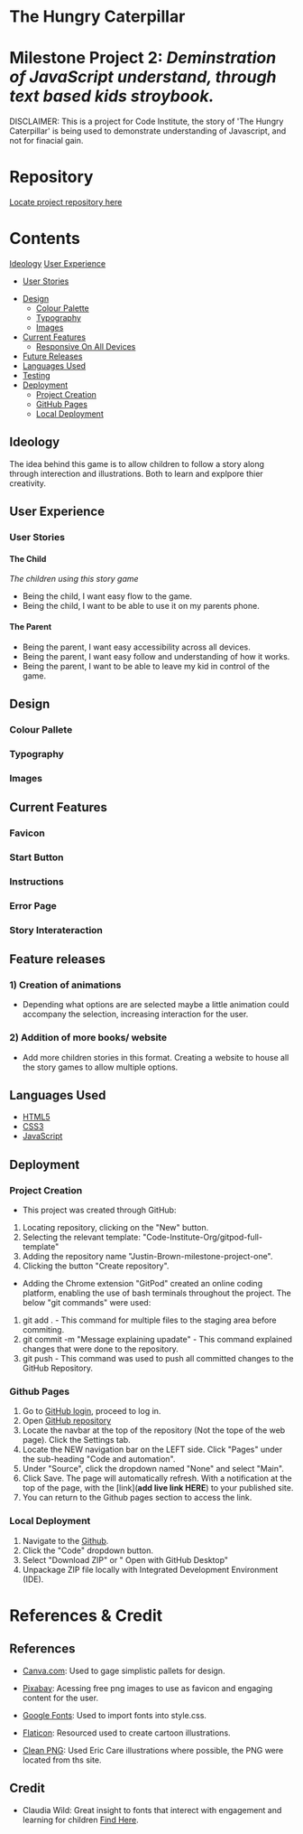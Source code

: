 # The Hungry Caterpillar
# Milestone Project 2:  *Deminstration of JavaScript understand, through text based kids stroybook.* 

DISCLAIMER: This is a project for Code Institute, the story of 'The Hungry Caterpillar' is being used to demonstrate understanding of Javascript, and not for finacial gain. 

# Repository 

[Locate project repository here](https://github.com/JJBR13/Justin-Brown-milestone-project-two)

# Contents 
 [Ideology](#ideology)
 [User Experience](#user-eperience)
   * [User Stories](#user-stroies)
- [Design](#design)
    + [Colour Palette](#colour-palette)
    + [Typography](#typography)
    + [Images](#images)
- [Current Features](#current-features)
    + [Responsive On All Devices](#responsive-on-all-devices)
- [Future Releases](#future-releases)
- [Languages Used](#languages-used)
- [Testing](#testing)
- [Deployment](#depolyment)
    + [Project Creation](#project-creation)
    + [GitHub Pages](#github-pages)
    + [Local Deployment](#local-deployment)

## Ideology

The idea behind this game is to allow children to follow a story along through interection and illustrations. Both to learn and explpore thier creativity. 

## User Experience 

### User Stories 

#### The Child

*The children using this story game*

* Being the child, I want easy flow to the game. 
* Being the child, I want to be able to use it on my parents phone. 

#### The Parent 

* Being the parent, I want easy accessibility across all devices. 
* Being the parent, I want easy follow and understanding of how it works. 
* Being the parent, I want to be able to leave my kid in control of the game. 

## Design 

### Colour Pallete 

### Typography 

### Images 

## Current Features

### Favicon 

### Start Button 

### Instructions

### Error Page 

### Story Interateraction 

## Feature releases 

### 1) Creation of animations 

- Depending what options are are selected maybe a little animation could accompany the selection, increasing interaction for the user. 

### 2) Addition of more books/ website 

- Add more children stories in this format. Creating a website to house all the story games to allow multiple options. 

## Languages Used  

- [HTML5](https://www.w3schools.com/whatis/whatis_html.asp)
- [CSS3](https://www.w3schools.com/whatis/whatis_css.asp)
- [JavaScript](https://www.w3schools.com/whatis/whatis_js.asp)

## Deployment 

### Project Creation 

- This project was created through GitHub: 
 1. Locating repository, clicking on the "New" button.
 2. Selecting the relevant template:  "Code-Institute-Org/gitpod-full-template" 
 3. Adding the repository name "Justin-Brown-milestone-project-one".
 4. Clicking the button "Create repository". 

- Adding the Chrome extension "GitPod" created an online coding platform, enabling the use of bash terminals throughout the project. The below "git commands" were used: 

1. git add . - This command for multiple files to the staging area before commiting. 
2. git commit -m "Message explaining upadate" - This command explained changes that were done to the repository. 
3. git push - This command was used to push all committed changes to the GitHub Repository. 

### Github Pages 

1. Go to [GitHub login](https://github.com/login), proceed to log in.
2. Open [GitHub repository](https://github.com/JJBR13/Justin-Brown-milestone-project-two)
3. Locate the navbar at the top of the repository (Not the tope of the web page). Click the Settings tab. 
4. Locate the NEW navigation bar on the LEFT side. Click "Pages" under the sub-heading "Code and automation". 
5. Under "Source", click the dropdown named "None" and select "Main". 
6. Click Save. The page will automatically refresh. With a notification at the top of the page, with the [link](**add live link HERE**) to your published site. 
7. You can return to the Github pages section to access the link.

### Local Deployment 

1. Navigate to the [Github](https://github.com/JJBR13/Justin-Brown-milestone-project-one).
2. Click the "Code" dropdown button. 
3. Select "Download ZIP" or " Open with GitHub Desktop"
4. Unpackage ZIP file locally with Integrated Development Environment (IDE).

# References & Credit 

## References

- [Canva.com](https://www.canva.com/colors/color-palettes/sweet-succulents/): Used to gage simplistic pallets for design. 

- [Pixabay](https://pixabay.com/illustrations/caterpillar-insect-bug-antennae-5485835/): Acessing free png images to use as favicon and engaging content for the user. 

- [Google Fonts](https://fonts.google.com/): Used to import fonts into style.css. 

- [Flaticon](https://www.flaticon.com/): Resourced used to create cartoon illustrations. 

- [Clean PNG](https://www.cleanpng.com/free/hungry-caterpillar-,2.html): Used Eric Care illustrations where possible, the PNG were located from ths site.

## Credit 

- Claudia Wild: Great insight to fonts that interect with engagement and learning for children [Find Here](https://www.e-learnconnect.com/post/the-10-best-child-friendly-fonts-for-kids).